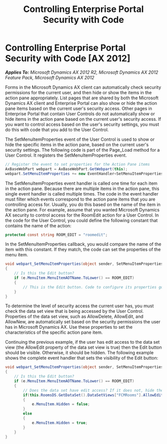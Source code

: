 ﻿---
title: Controlling Enterprise Portal Security with Code
TOCTitle: Controlling Enterprise Portal Security with Code
ms:assetid: 904ed6aa-b2ad-441c-856e-0860521a201c
ms:mtpsurl: https://msdn.microsoft.com/en-us/library/Hh608237(v=AX.60)
ms:contentKeyID: 39555626
ms.date: 11/07/2012
mtps_version: v=AX.60
dev_langs:
- csharp
---

# Controlling Enterprise Portal Security with Code [AX 2012]


_**Applies To:** Microsoft Dynamics AX 2012 R2, Microsoft Dynamics AX 2012 Feature Pack, Microsoft Dynamics AX 2012_

Forms in the Microsoft Dynamics AX client can automatically check security permissions for the current user, and then hide or show the items in the action pane appropriately. List pages that are shared by both the Microsoft Dynamics AX client and Enterprise Portal can also show or hide the action pane items based on the current user's security access. Other pages in Enterprise Portal that contain User Controls do not automatically show or hide items in the action pane based on the current user's security access. If you want to control access based on the user's security settings, you must do this with code that you add to the User Control.

The SetMenuItemProperties event of the User Control is used to show or hide the specific items in the action pane, based on the current user's security settings. The following code is part of the Page\_Load method for a User Control. It registers the SetMenuItemProperties event.

``` csharp
// Register the event to set properties for the Action Pane items
AxBaseWebPart webpart = AxBaseWebPart.GetWebpart(this);
webpart.SetMenuItemProperties += new EventHandler<SetMenuItemPropertiesEventArgs>(webpart_SetMenuItemProperties);
```

The SetMenuItemProperties event handler is called one time for each item in the action pane. Because there are multiple items in the action pane, this single event handler is called multiple times. The code in the event handler must filter which events correspond to the action pane items that you are controlling access for. Usually, you do this based on the name of the item in the action pane. For example, assume that you wanted Microsoft Dynamics AX security to control access for the RoomEdit action for a User Control. In the code for the User Control, you could define the following constant that contains the name of the action:

``` csharp
protected const string ROOM_EDIT = "roomedit";
```

In the SetMenuItemProperties callback, you would compare the name of the item with this constant. If they match, the code can set the properties of the menu item.

``` csharp
void webpart_SetMenuItemProperties(object sender, SetMenuItemPropertiesEventArgs e)
{
    // Is this the Edit button?
    if (e.MenuItem.MenuItemAOTName.ToLower() == ROOM_EDIT)
    {
        // This is the Edit button. Code to configure its properties goes here.
    }
}
```

To determine the level of security access the current user has, you must check the data set view that is being accessed by the User Control. Properties of the data set view, such as AllowDelete, AllowEdit, and AllowNew, are automatically set based on the security permissions the user has in Microsoft Dynamics AX. Use these properties to set the characteristics of the specific action pane item.

Continuing the previous example, if the user has edit access to the data set view (the AllowEdit property of the data set view is true) then the Edit button should be visible. Otherwise, it should be hidden. The following example shows the complete event handler that sets the visibility of the Edit button:

``` csharp
void webpart_SetMenuItemProperties(object sender, SetMenuItemPropertiesEventArgs e)
{
    // Is this the Edit button?
    if (e.MenuItem.MenuItemAOTName.ToLower() == ROOM_EDIT)
    {
        // Does the data set have edit access? If it does not, hide the Edit button.
        if(this.RoomsDS.GetDataSet().DataSetViews["FCMRooms"].AllowEdit == true)
        {
            e.MenuItem.Hidden = false;
        }
        else
        {
            e.MenuItem.Hidden = true;
        }
    }
}
```

